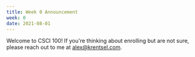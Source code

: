```yaml
---
title: Week 0 Announcement
week: 0
date: 2021-08-01
---
```


Welcome to CSCI 100! If you're thinking about enrolling but are not sure, please reach out to me at alex@krentsel.com.
